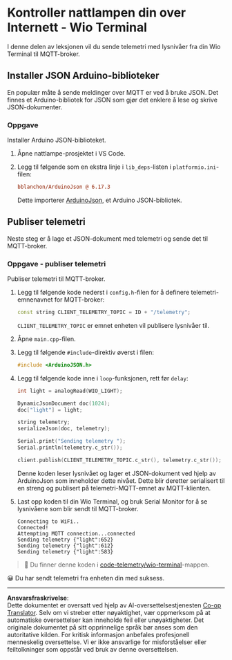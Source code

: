 <!--
CO_OP_TRANSLATOR_METADATA:
{
  "original_hash": "4bcc29fe2b65e56eada83d2476279227",
  "translation_date": "2025-08-27T21:53:04+00:00",
  "source_file": "1-getting-started/lessons/4-connect-internet/wio-terminal-telemetry.md",
  "language_code": "no"
}
-->
# Kontroller nattlampen din over Internett - Wio Terminal

I denne delen av leksjonen vil du sende telemetri med lysnivåer fra din Wio Terminal til MQTT-broker.

## Installer JSON Arduino-biblioteker

En populær måte å sende meldinger over MQTT er ved å bruke JSON. Det finnes et Arduino-bibliotek for JSON som gjør det enklere å lese og skrive JSON-dokumenter.

### Oppgave

Installer Arduino JSON-biblioteket.

1. Åpne nattlampe-prosjektet i VS Code.

1. Legg til følgende som en ekstra linje i `lib_deps`-listen i `platformio.ini`-filen:

    ```ini
    bblanchon/ArduinoJson @ 6.17.3
    ```

    Dette importerer [ArduinoJson](https://arduinojson.org), et Arduino JSON-bibliotek.

## Publiser telemetri

Neste steg er å lage et JSON-dokument med telemetri og sende det til MQTT-broker.

### Oppgave - publiser telemetri

Publiser telemetri til MQTT-broker.

1. Legg til følgende kode nederst i `config.h`-filen for å definere telemetri-emnenavnet for MQTT-broker:

    ```cpp
    const string CLIENT_TELEMETRY_TOPIC = ID + "/telemetry";
    ```

    `CLIENT_TELEMETRY_TOPIC` er emnet enheten vil publisere lysnivåer til.

1. Åpne `main.cpp`-filen.

1. Legg til følgende `#include`-direktiv øverst i filen:

    ```cpp
    #include <ArduinoJSON.h>
    ```

1. Legg til følgende kode inne i `loop`-funksjonen, rett før `delay`:

    ```cpp
    int light = analogRead(WIO_LIGHT);

    DynamicJsonDocument doc(1024);
    doc["light"] = light;

    string telemetry;
    serializeJson(doc, telemetry);

    Serial.print("Sending telemetry ");
    Serial.println(telemetry.c_str());

    client.publish(CLIENT_TELEMETRY_TOPIC.c_str(), telemetry.c_str());
    ```

    Denne koden leser lysnivået og lager et JSON-dokument ved hjelp av ArduinoJson som inneholder dette nivået. Dette blir deretter serialisert til en streng og publisert på telemetri-MQTT-emnet av MQTT-klienten.

1. Last opp koden til din Wio Terminal, og bruk Serial Monitor for å se lysnivåene som blir sendt til MQTT-broker.

    ```output
    Connecting to WiFi..
    Connected!
    Attempting MQTT connection...connected
    Sending telemetry {"light":652}
    Sending telemetry {"light":612}
    Sending telemetry {"light":583}
    ```

> 💁 Du finner denne koden i [code-telemetry/wio-terminal](../../../../../1-getting-started/lessons/4-connect-internet/code-telemetry/wio-terminal)-mappen.

😀 Du har sendt telemetri fra enheten din med suksess.

---

**Ansvarsfraskrivelse**:  
Dette dokumentet er oversatt ved hjelp av AI-oversettelsestjenesten [Co-op Translator](https://github.com/Azure/co-op-translator). Selv om vi streber etter nøyaktighet, vær oppmerksom på at automatiske oversettelser kan inneholde feil eller unøyaktigheter. Det originale dokumentet på sitt opprinnelige språk bør anses som den autoritative kilden. For kritisk informasjon anbefales profesjonell menneskelig oversettelse. Vi er ikke ansvarlige for misforståelser eller feiltolkninger som oppstår ved bruk av denne oversettelsen.